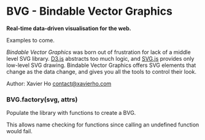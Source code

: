 # BVG - Bindable Vector Graphics
**Real-time data-driven visualisation for the web.**

Examples to come.

*Bindable Vector Graphics* was born out of frustration for lack of a
middle level SVG library. [D3.js](http://d3js.org/) abstracts too much
logic, and [SVG.js](http://svgjs.com/) provides only low-level SVG drawing.
Bindable Vector Graphics offers SVG elements that change as the data change,
and gives you all the tools to control their look.

Author: Xavier Ho <contact@xavierho.com>


### BVG.factory(svg, attrs)

Populate the library with functions to create a BVG.

This allows name checking for functions since calling an undefined
function would fail.


